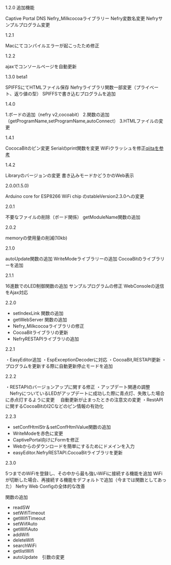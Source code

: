 1.2.0 追加機能

Captive Portal
DNS
Nefry_Milkcocoaライブラリー
Nefry変数名変更
Nefryサンプルプログラム変更

1.2.1 

Macにてコンパイルエラーが起こったため修正

1.2.2

ajaxでコンソールページを自動更新

1.3.0 beta1

SPIFFSにてHTMLファイル保存
Nefryライブラリ関数一部変更（プライベート、返り値の型）
SPIFFSで書き込むプログラムを追加

1.4.0

1.ボードの追加（nefry v2,cocoabit）
2.関数の追加（getProgramName,setProgramName,autoConnect）
3.HTMLファイルの変更

1.4.1

CococaBitのピン変更
Serialのprint関数を変更
WiFiクラッシュを修正[qiitaを参考](http://qiita.com/7of9/items/73f9d216f9810333ef9b)

1.4.2

Libraryのバージョンの変更
書き込みモードかどうかのWeb表示

2.0.0(1.5.0)

Arduino core for ESP8266 WiFi chip のstableVersion2.3.0への変更

2.0.1

不要なファイルの削除（ボード関係）
getModuleName関数の追加

2.0.2

memoryの使用量の削減(10kb)

2.1.0

autoUpdate関数の追加
WriteModeライブラリーの追加
CocoaBitのライブラリーを追加

2.1.1

16進数でのLED制御関数の追加
サンプルプログラムの修正
WebConsoleの送信をAjax対応

2.2.0

- setIndexLink 関数の追加
- getWebServer 関数の追加
- Nefry_Milkcocoaライブラリの修正
- CocoaBitライブラリの更新
- NefryRESTAPIライブラリの追加

2.2.1

・EasyEditor追加
・EspExceptionDecoderに対応
・CocoaBit,RESTAPI更新
・プログラムを更新する際に自動更新停止モードを追加

2.2.2

・RESTAPIのバージョンアップに関する修正
・アップデート関連の調整
　NefryについているLEDがアップデートに成功した際に青点灯、失敗した場合に赤点灯するように変更
　自動更新が止まったときの注意文の変更
・RestAPIに関するCocoaBitのI2Cなどのピン情報の有効化

2.2.3

- setConfHtmlStr＆setConfHtmlValue関数の追加
- WriteModeを赤色に変更
- CaptivePortal向けにFormを修正
- Webからのダウンロードを簡単にするためにドメインを入力
- easyEditor.NefryRESTAPI.CocoaBitライブラリを更新

2.3.0

5つまでのWiFiを登録し、その中から最も強いWiFiに接続する機能を追加
WiFiが切断した場合、再接続する機能をデフォルトで追加（今までは関数としてあった）
Nefry Web Configの全体的な改善

関数の追加

- readSW
- setWifiTimeout
- getWifiTimeout
- setWiifAuto
- getWifiAuto
- addWifi
- deleteWifi
- searchWiFi
- getlistWifi
- autoUpdate　引数の変更
